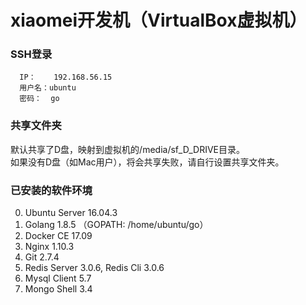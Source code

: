 # xiaomei开发机（VirtualBox虚拟机）

### SSH登录
```
  IP：    192.168.56.15
  用户名：ubuntu
  密码：  go
```

### 共享文件夹

默认共享了D盘，映射到虚拟机的/media/sf_D_DRIVE目录。<br/>
如果没有D盘（如Mac用户），将会共享失败，请自行设置共享文件夹。

### 已安装的软件环境
0. Ubuntu Server 16.04.3
1. Golang 1.8.5 （GOPATH: /home/ubuntu/go）
2. Docker CE 17.09
3. Nginx 1.10.3
4. Git 2.7.4
5. Redis Server 3.0.6, Redis Cli 3.0.6
6. Mysql Client 5.7
7. Mongo Shell 3.4
